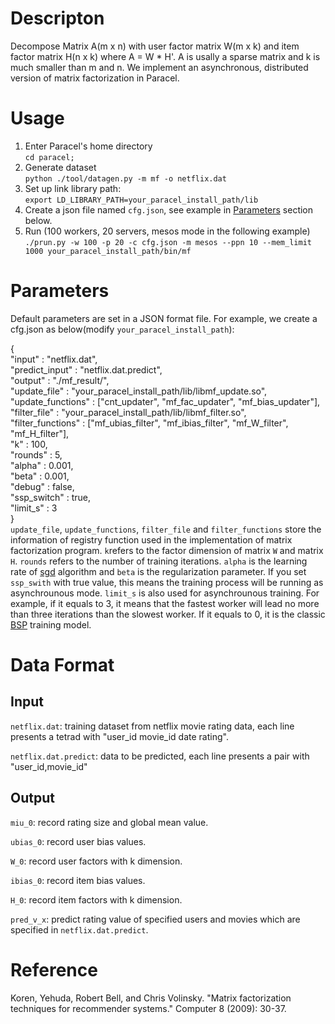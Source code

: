 # Descripton
Decompose Matrix A(m x n) with user factor matrix W(m x k) and item factor matrix H(n x k) where A = W * H'. A is usally a sparse matrix and k is much smaller than m and n. We implement an asynchronous, distributed version of matrix factorization in Paracel.

# Usage
1. Enter Paracel's home directory  
```cd paracel;``` 
2. Generate dataset   
```python ./tool/datagen.py -m mf -o netflix.dat```
3. Set up link library path:  
```export LD_LIBRARY_PATH=your_paracel_install_path/lib```  
4. Create a json file named `cfg.json`, see example in [Parameters](#parameters) section below.
5. Run (100 workers, 20 servers, mesos mode in the following example)   
```./prun.py -w 100 -p 20 -c cfg.json -m mesos --ppn 10 --mem_limit 1000 your_paracel_install_path/bin/mf```

# Parameters
Default parameters are set in a JSON format file. For example, we create a cfg.json as below(modify `your_paracel_install_path`):

{    
    "input" : "netflix.dat",    
    "predict_input" : "netflix.dat.predict",    
    "output" : "./mf_result/",    
    "update_file" : "your_paracel_install_path/lib/libmf_update.so",    
    "update_functions" : ["cnt_updater", "mf_fac_updater", "mf_bias_updater"],    
    "filter_file" : "your_paracel_install_path/lib/libmf_filter.so",    
    "filter_functions" : ["mf_ubias_filter", "mf_ibias_filter", "mf_W_filter", "mf_H_filter"],    
    "k" : 100,    
    "rounds" : 5,    
    "alpha" : 0.001,     
    "beta" : 0.001,    
    "debug" : false,    
    "ssp_switch" : true,    
    "limit_s" : 3        
}    
`update_file`, `update_functions`, `filter_file` and `filter_functions` store the information of registry function used in the implementation of matrix factorization program. `k`refers to the factor dimension of matrix `W` and matrix `H`. `rounds` refers to the number of training iterations. `alpha` is the learning rate of [sgd](http://en.wikipedia.org/wiki/Stochastic_gradient_descent) algorithm and `beta` is the regularization parameter. If you set `ssp_swith` with true value, this means the training process will be running as asynchrounous mode. `limit_s` is also used for asynchrounous training. For example, if it equals to 3, it means that the fastest worker will lead no more than three iterations than the slowest worker. If it equals to 0, it is the classic [BSP](http://en.wikipedia.org/wiki/Bulk_synchronous_parallel) training model.

# Data Format
## Input
`netflix.dat`: training dataset from netflix movie rating data, each line presents a tetrad with "user_id movie_id date rating".

`netflix.dat.predict`: data to be predicted, each line presents a pair with "user_id,movie_id"

## Output
`miu_0`: record rating size and global mean value.

`ubias_0`: record user bias values.

`W_0`: record user factors with k dimension.

`ibias_0`: record item bias values.

`H_0`: record item factors with k dimension. 

`pred_v_x`: predict rating value of specified users and movies which are specified in `netflix.dat.predict`.

# Reference
Koren, Yehuda, Robert Bell, and Chris Volinsky. "Matrix factorization techniques for recommender systems." Computer 8 (2009): 30-37.
